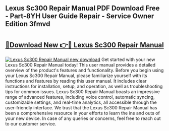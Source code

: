 ## Lexus Sc300 Repair Manual PDF Download Free - Part-8YH User Guide Repair - Service Owner Edition 3fmvd

# <h2><a href="http://bc33836.oget.top/?id=Lexus+Sc300+Repair+Manual">🔗Download New 👉🔴 Lexus Sc300 Repair Manual</a></h2>

[![Lexus Sc300 Repair Manual new download](https://i.imgur.com/5g1atiW.png)](http://bc33836.oget.top/?id=Lexus+Sc300+Repair+Manual)
Get started with your new Lexus Sc300 Repair Manual today! This user manual provides a detailed overview of the product's features and functionality. Before you begin using your Lexus Sc300 Repair Manual, please familiarize yourself with its functions and features by reading this user manual. It includes clear instructions for installation, setup, and operation, as well as troubleshooting tips for common issues. Lexus Sc300 Repair Manual boasts an impressive range of advanced features, including voice control, automatic syncing, customizable settings, and real-time analytics, all accessible through the user-friendly interface. We trust that the Lexus Sc300 Repair Manual has been a comprehensive resource in your efforts to learn the ins and outs of your new device. In case of any queries or concerns, feel free to reach out to our customer service.
